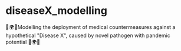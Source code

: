 # diseaseX_modelling
🦠🌍😷Modelling the deployment of medical countermeasures against a hypothetical "Disease X", caused by novel pathogen with pandemic potential 🦠🌍😷
